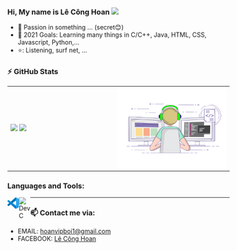 ### Hi, My name is Lê Công Hoan <img src="https://media.giphy.com/media/hvRJCLFzcasrR4ia7z/giphy.gif" width="25px">

- 🔭 Passion in something ... (secret😊)
- 💪 2021 Goals: Learning many things in C/C++, Java, HTML, CSS, Javascript, Python,...
- ⭐: Listening, surf net, ...

### :zap: GitHub Stats

<table>
<tr>
  <td width="48%">
    <img src="https://github-readme-stats.vercel.app/api?username=hoan02&show_icons=true&hide=contribs,issues&hide_border=true" />
    <img src="https://github-readme-stats.vercel.app/api/top-langs/?username=hoan02&layout=compact&show_icons=true&hide_border=true" />
  </td>
  <td width="52%"><img alt="gif" align="right" src="assets/coding-freak.gif"/></td>
</tr>
<table>

### Languages and Tools:
<img align="left" alt="Visual Studio Code" width="26px" src="https://raw.githubusercontent.com/github/explore/80688e429a7d4ef2fca1e82350fe8e3517d3494d/topics/visual-studio-code/visual-studio-code.png" />
<img align="left" alt="Dev C" width="26px" src="https://a.fsdn.com/allura/p/orwelldevcpp/icon?1480458710?&w=90" /> 

---

### 📫 Contact me via:
- EMAIL: hoanvipboi1@gmail.com
- FACEBOOK: [Lê Công Hoan][website]

[website]: https://www.facebook.com/hoancute69
